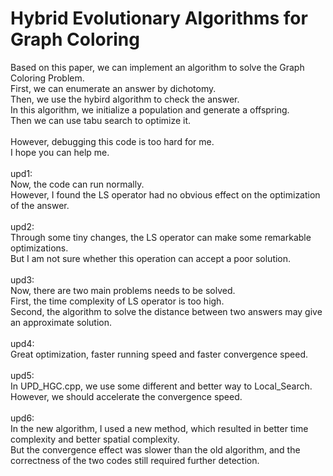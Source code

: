 # Hybrid Evolutionary Algorithms for Graph Coloring
Based on this paper, we can implement an algorithm to solve the Graph Coloring Problem.<br>
First, we can enumerate an answer by dichotomy.<br>
Then, we use the hybird algorithm to check the answer.<br>
In this algorithm, we initialize a population and generate a offspring.<br>
Then we can use tabu search to optimize it.<br>
<br>
However, debugging this code is too hard for me. <br>
I hope you can help me.<br>
<br>
upd1:<br>
Now, the code can run normally.<br>
However, I found the LS operator had no obvious effect on the optimization of the answer.<br>
<br>
upd2:<br>
Through some tiny changes, the LS operator can make some remarkable optimizations.<br>
But I am not sure whether this operation can accept a poor solution.<br>
<br>
upd3:<br>
Now, there are two main problems needs to be solved.<br>
First, the time complexity of LS operator is too high.<br>
Second, the algorithm to solve the distance between two answers may give an approximate solution.<br> 
<br>
upd4:<br>
Great optimization, faster running speed and faster convergence speed.<br>
<br>
upd5:<br>
In UPD_HGC.cpp, we use some different and better way to Local_Search.<br>
However, we should accelerate the convergence speed.<br>
<br>
upd6:<br>
In the new algorithm, I used a new method, which resulted in better time complexity and better spatial complexity.<br>
But the convergence effect was slower than the old algorithm, and the correctness of the two codes still required further detection. <br>
